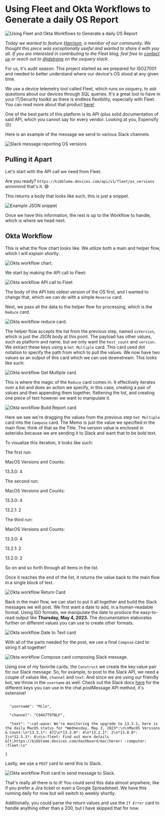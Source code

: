 # Using Fleet and Okta Workflows to Generate a daily OS Report

![Using Fleet and Okta Workflows to Generate a daily OS Report](../website/assets/images/articles/using-fleet-and-okta-workflows-to-generate-a-daily-os-report@2x.jpg)

_Today we wanted to feature [Harrison](https://kitchenstocomputers.com/fleet/), a member of our community. We thought this piece was exceptionally useful and wanted to share it with you all. If you are interested in contributing to the Fleet blog, feel free to [contact us](https://fleetdm.com/company/contact) or reach out to [@jdstrong](https://osquery.slack.com/team/U04MTPBAHQS) on the osquery slack._ 


For us, it's audit season. This project started as we prepared for ISO27001 and needed to better understand where our device's OS stood at any given time.

We use a device telemetry tool called Fleet, which runs on osquery, to ask questions about our devices through SQL queries. It's a great tool to have in your IT/Security toolkit as there is endless flexibility, especially with Fleet. You can read more about that product [here!](https://fleetdm.com/)

One of the best parts of this platform is its API (plus solid documentation of said API, which you cannot say for every vendor. Looking at you, Expensify 😒)

Here is an example of the message we send to various Slack channels. 


![Slack message reporting OS versions](../website/assets/images/articles/using-fleet-and-okta-workflows-image4-1006x504@2x.png "Slack message reporting OS versions")


## Pulling it Apart

Let's start with the API call we need from Fleet.

Are you ready?
```https://kibbleme.devices.com/api/v1/fleet/os_versions ```
annnnnnd that's it. 😅

This returns a body that looks like such, this is just a snippet.


![Example JSON snippet](../website/assets/images/articles/using-fleet-and-okta-workflows-image6-924x804@2x.png "Example JSON snippet")


Once we have this information, the rest is up to the Workflow to handle, which is where we head next.

## Okta Workflow

This is what the flow chart looks like. We utilize both a main and helper flow, which I will explain shortly.


![Okta workflow chart.](../website/assets/images/articles/using-fleet-and-okta-workflows-image10-1999x339@2x.png "Okta workflow chart.")


We start by making the API call to Fleet:


![Okta workflow API call to Fleet](../website/assets/images/articles/using-fleet-and-okta-workflows-image9-1176x740@2x.png "Okta workflow API call to Fleet")


The body of the API lists oldest version of the OS first, and I wanted to change that, which we can do with a simple `Reverse` card. 

Next, we pass all the data to the helper flow for processing, which is the `Reduce` card.


![Okta workflow reduce
card.](../website/assets/images/articles/using-fleet-and-okta-workflows-image1-250x508@2x.png "Okta workflow reduce card.")


The helper flow accepts the list from the previous step, named `osVersion`, which is just the JSON body at this point. The payload has other values, such as platform and name, but we only want the `host_count` and `version.` We extract these keys using a `Get Multiple` card. This card used dot notation to specify the path from which to pull the values. We now have two values as an output of this card which we can use downstream. This looks like such:


![Okta workflow Get Multiple card.](../website/assets/images/articles/using-fleet-and-okta-workflows-image7-300x375@2x.png "Okta workflow Get Multiple card.")


This is where the magic of the `Reduce` card comes in. It effectively iterates over a list and does an action we specify, in this case, creating a pair of values and then appending them together, flattening the list, and creating one piece of text however we want to manipulate it. 


![Okta workflow Build Report card](../website/assets/images/articles/using-fleet-and-okta-workflows-image11-550x239@2x.png "Okta workflow Build Report card")


Here we see we're dragging the values from the previous step `Get Multiple` card into the `Compose` card. The Memo is just the value we specified in the main flow; think of that as the Title. The version value is enclosed in asterisks because we are sending it to Slack and want that to be bold text.

To visualize this iteration, it looks like such: 

The first run:

MacOS Versions and Counts:

13.3.0: 4

The second run:

MacOS Versions and Counts:

13.3.0: 4

13.2.1: 2

The third run:

MacOS Versions and Counts:

13.3.0: 4

13.2.1: 2

13.2.0: 2

So on and so forth through all items in the list.

Once it reaches the end of the list, it returns the value back to the main flow in a single block of text.


![Okta workflow Return Card](../website/assets/images/articles/using-fleet-and-okta-workflows-image2-500x210@2x.png "Okta workflow Return Card")


Back in the main flow, we can start to put it all together and build the Slack messages we will post. We first want a date to add, in a human-readable format. Using ISO formats, we manipulate the date to produce the easy-to-read output like **Thursday, May 4, 2023.** The documentation elaborates further on different values you can use to create other formats.  


![Okta workflow Date to Text card](../website/assets/images/articles/using-fleet-and-okta-workflows-image5-400x431@2x.png "Okta workflow Date to Text card")


With all of the parts needed for the post, we use a final `Compose` card to string it all together!


![Okta workflow Compose card composing Slack message.](../website/assets/images/articles/using-fleet-and-okta-workflows-image8-500x426@2x.png "Okta workflow Compose card composing Slack message.")


Using one of my favorite cards, the `Construct` we create the key:value pair for our Slack message. So, for example, to post to the Slack API, we need a couple of values like, `channel` and `text`. And since we are using our friendly bot, we throw in the `username` as well. Check out the Slack docs [here](https://api.slack.com/methods/chat.postMessage) for the different keys you can use in the chat.postMessage API method, it's extensive!

```{

  "username": "Milo",

  "channel": "C0467T97NLF",

  "text": ":cat-wave: We're monitoring the upgrade to 13.3.1, here is the daily MacOS status for *Wednesday, May 3, 2023*:\n\nMacOS Versions & Count:\n*13.3.1*: 471\n*13.3.0*: 4\n*13.2.1*: 2\n*13.0.0*: 1\n*12.5.1*: 6\n\n:fleet: Find out more details &lt;https://kibbleme.devices.com/dashboard/mac|here>! :computer: :fleet:\n"

}
```

Lastly, we use a `POST` card to send this to Slack. 


![Okta workflow Post card to send message to Slack.](../website/assets/images/articles/using-fleet-and-okta-workflows-image3-352x1006@2x.png "Okta workflow Post card to send message to Slack.")


That's really all there is to it! You could send this data almost anywhere, like if you prefer a Jira ticket or even a Google Spreadsheet. We have this running daily for now but will switch to weekly shortly. 

Additionally, you could parse the return values and use the `If Error` card to handle anything other
than a 200, but I have skipped that for now.

<meta name="articleTitle" value="Using Fleet and Okta Workflows to Generate a daily OS Report">
<meta name="authorFullName" value="Harrison Ravazzolo">
<meta name="authorGitHubUsername" value="harrisonravazzolo">
<meta name="category" value="guides">
<meta name="publishedOn" value="2023-05-09">
<meta name="articleImageUrl" value="../website/assets/images/articles/using-fleet-and-okta-workflows-to-generate-a-daily-os-report@2x.jpg">
<meta name="description" value="Learn how to use Fleet to query device OS information through the Fleet REST API and automate daily Slack notifications using Okta Workflows.">
